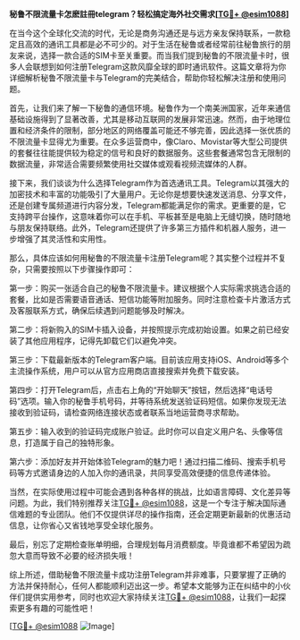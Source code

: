 **秘鲁不限流量卡怎麽註冊telegram？轻松搞定海外社交需求[[TG💪+ @esim1088](https://t.me/s/esim1088)]**

在当今这个全球化交流的时代，无论是商务沟通还是与远方亲友保持联系，一款稳定且高效的通讯工具都是必不可少的。对于生活在秘鲁或者经常前往秘鲁旅行的朋友来说，选择一款合适的SIM卡至关重要。而当我们提到秘鲁的不限流量卡时，很多人会联想到如何注册Telegram这款风靡全球的即时通讯软件。这篇文章将为你详细解析秘鲁不限流量卡与Telegram的完美结合，帮助你轻松解决注册和使用问题。

首先，让我们来了解一下秘鲁的通信环境。秘鲁作为一个南美洲国家，近年来通信基础设施得到了显著改善，尤其是移动互联网的发展非常迅速。然而，由于地理位置和经济条件的限制，部分地区的网络覆盖可能还不够完善，因此选择一张优质的不限流量卡显得尤为重要。在众多运营商中，像Claro、Movistar等大型公司提供的套餐往往能提供较为稳定的信号和良好的数据服务。这些套餐通常包含无限制的数据流量，非常适合需要频繁使用社交媒体或观看视频流媒体的人群。

接下来，我们谈谈为什么选择Telegram作为首选通讯工具。Telegram以其强大的加密技术和丰富的功能吸引了大量用户。无论你是想要快速发送消息、分享文件，还是创建专属频道进行内容分发，Telegram都能满足你的需求。更重要的是，它支持跨平台操作，这意味着你可以在手机、平板甚至是电脑上无缝切换，随时随地与朋友保持联络。此外，Telegram还提供了许多第三方插件和机器人服务，进一步增强了其灵活性和实用性。

那么，具体应该如何用秘鲁的不限流量卡注册Telegram呢？其实整个过程并不复杂，只需要按照以下步骤操作即可：

第一步：购买一张适合自己的秘鲁不限流量卡。建议根据个人实际需求挑选合适的套餐，比如是否需要语音通话、短信功能等附加服务。同时注意检查卡片激活方式及客服联系方式，确保后续遇到问题能够及时解决。

第二步：将新购入的SIM卡插入设备，并按照提示完成初始设置。如果之前已经安装了其他应用程序，记得先卸载它们以避免冲突。

第三步：下载最新版本的Telegram客户端。目前该应用支持iOS、Android等多个主流操作系统，用户可以从官方应用商店直接搜索并免费下载安装。

第四步：打开Telegram后，点击右上角的“开始聊天”按钮，然后选择“电话号码”选项。输入你的秘鲁手机号码，并等待系统发送验证码短信。如果你发现无法接收到验证码，请检查网络连接状态或者联系当地运营商寻求帮助。

第五步：输入收到的验证码完成账户验证。此时你可以自定义用户名、头像等信息，打造属于自己的独特形象。

第六步：添加好友并开始体验Telegram的魅力吧！通过扫描二维码、搜索手机号码等方式邀请身边的人加入你的通讯录，共同享受高效便捷的信息传递体验。

当然，在实际使用过程中可能会遇到各种各样的挑战，比如语言障碍、文化差异等问题。为此，我们特别推荐关注[TG💪+ @esim1088](https://t.me/s/esim1088)，这是一个专注于解决国际通信难题的专业团队。他们不仅提供详尽的操作指南，还会定期更新最新的优惠活动信息，让你省心又省钱地享受全球化服务。

最后，别忘了定期检查账单明细，合理规划每月消费额度。毕竟谁都不希望因为疏忽大意而导致不必要的经济损失哦！

综上所述，借助秘鲁不限流量卡成功注册Telegram并非难事，只要掌握了正确的方法并保持耐心，任何人都能顺利迈出这一步。希望本文能够为正在纠结中的小伙伴们提供实用参考，同时也欢迎大家持续关注[TG💪+ @esim1088](https://t.me/s/esim1088)，让我们一起探索更多有趣的可能性吧！

[[TG💪+ @esim1088](https://t.me/s/esim1088) ![Image](https://i.postimg.cc/4NQfJmqS/Snipaste-2025-05-13-00-14-12.png)]